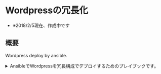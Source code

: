 # Wordpressの冗長化
* ※2018/2/5現在、作成中です


## 概要
Wordpress deploy by ansible.

<details><summary>AnsibleでWordpressを冗長構成でデプロイするためのプレイブックです。</summary>ロードバランサはHAproxy + KeepaAived、WebサーバはNginx + Php-fpm、DBはMariaDBです。</summary></detail>


## システム構成
* Platform: AWS
* <details><summary>OS: Amazon Linux 2</summary>Amazon Linux 2 LTS Candidate AMI 2017.12.0 (HVM), SSD Volume Type - ami-428aa838</details>
* Web Server: Nginx with php-fpm
* DB Server: MariaDB
* Load Balancer: HAproxy, KeepaAived

| test       | test        | test         |
|:-----------|:------------|:------------ |
| column     | column      | column       |
| column     | column      | column       |
| column     | column      | column       |

## システム概要図
整理中。

- [x] test
- [x] test
- [ ] test

## Playbookの実行手順

### 事前準備
* ansibleのインストール
```
# easy_install pip
# pip install -y ansible
```

* その他パッケージのインストール
```
# yum install git
```


### 環境
整理中。


### VPCの設定
1. プライベートNWのセグメントを作成
2. 「サブネット」から「サブネットの作成」を実行
3.


### EC2のデプロイ
1. EC2から仮想マシンをデプロイ

### playbookのダウンロード
ansibleプレイブックをダウンロードします。

```
# cd /etc/ansible
# git clone https://github.com/farend/redmine-centos-ansible.git
```

### playbook実行

下記コマンドを実行してください。XX分ほどでデプロイが完了します。

```
# ansible-playbook -i inventory/inventory.ini deploy.yml
```

## 作者
Hatano Yoshihiko  
* [twitter](https://twitter.com/hatanoyoshihiko)
* [slack]()
* [github](https://github.com/alessiareya/ansible)
